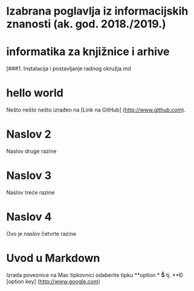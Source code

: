 # Izabrana poglavlja iz informacijskih znanosti (ak. god. 2018./2019.)

# informatika za knjižnice i arhive

[###1. Instalacija i postavljanje radnog okružja.md 
# hello world
Nešto nešto nešto izrađen na [Link na GitHub] (http://www.github.com).

# Naslov 2
Naslov druge razine

# Naslov 3
Naslov treće razine

# Naslov 4
Ovo je naslov četvrte razine

# Uvod u Markdown
Izrada poveznice na Mac tipkovnici 
odaberite tipku **option * **Š** tj. **Đ
[option key] (http://www.google.com)
